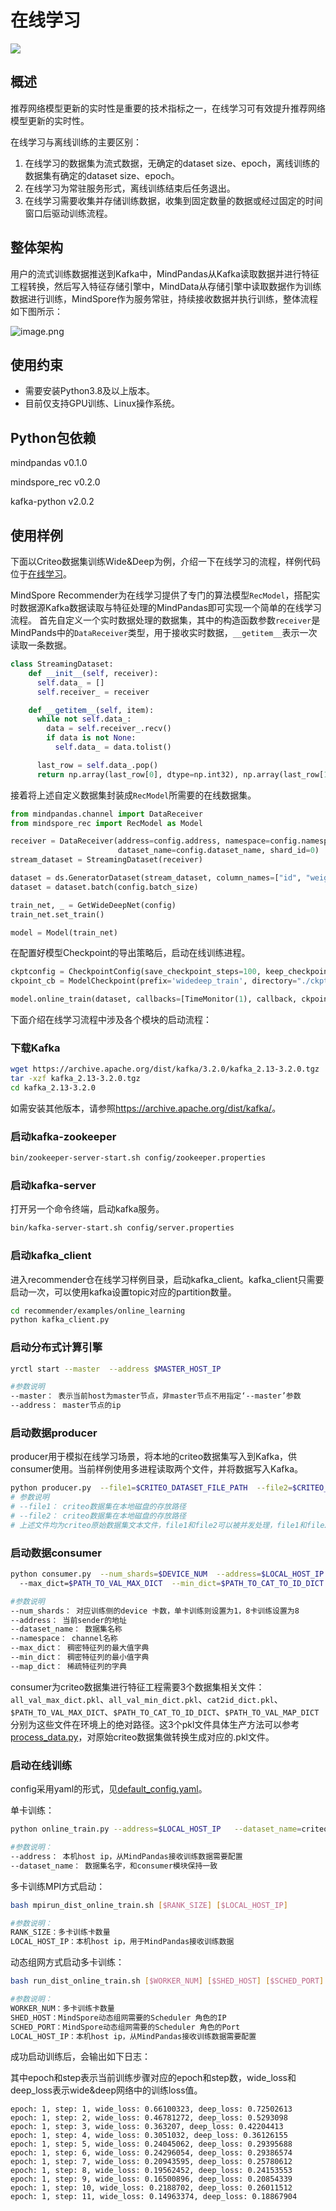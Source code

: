 # 在线学习

<a href="https://gitee.com/mindspore/docs/blob/r2.0.0-alpha/docs/recommender/docs/source_zh_cn/online_learning.md" target="_blank"><img src="https://mindspore-website.obs.cn-north-4.myhuaweicloud.com/website-images/master/resource/_static/logo_source.png"></a>

## 概述

推荐网络模型更新的实时性是重要的技术指标之一，在线学习可有效提升推荐网络模型更新的实时性。

在线学习与离线训练的主要区别：

1. 在线学习的数据集为流式数据，无确定的dataset size、epoch，离线训练的数据集有确定的dataset size、epoch。
2. 在线学习为常驻服务形式，离线训练结束后任务退出。
3. 在线学习需要收集并存储训练数据，收集到固定数量的数据或经过固定的时间窗口后驱动训练流程。

## 整体架构

用户的流式训练数据推送到Kafka中，MindPandas从Kafka读取数据并进行特征工程转换，然后写入特征存储引擎中，MindData从存储引擎中读取数据作为训练数据进行训练，MindSpore作为服务常驻，持续接收数据并执行训练，整体流程如下图所示：

![image.png](https://mindspore-website.obs.cn-north-4.myhuaweicloud.com/website-images/master/docs/recommender/docs/source_zh_cn/images/online_training.png)

## 使用约束

- 需要安装Python3.8及以上版本。
- 目前仅支持GPU训练、Linux操作系统。

## Python包依赖

mindpandas  v0.1.0

mindspore_rec  v0.2.0

kafka-python v2.0.2

## 使用样例

下面以Criteo数据集训练Wide&Deep为例，介绍一下在线学习的流程，样例代码位于[在线学习](https://gitee.com/mindspore/recommender/tree/r2.0.0-alpha/examples/online_learning)。

MindSpore Recommender为在线学习提供了专门的算法模型`RecModel`，搭配实时数据源Kafka数据读取与特征处理的MindPandas即可实现一个简单的在线学习流程。
首先自定义一个实时数据处理的数据集，其中的构造函数参数`receiver`是MindPands中的`DataReceiver`类型，用于接收实时数据，`__getitem__`表示一次读取一条数据。

```python
class StreamingDataset:
    def __init__(self, receiver):
      self.data_ = []
      self.receiver_ = receiver

    def __getitem__(self, item):
      while not self.data_:
        data = self.receiver_.recv()
        if data is not None:
          self.data_ = data.tolist()

      last_row = self.data_.pop()
      return np.array(last_row[0], dtype=np.int32), np.array(last_row[1], dtype=np.float32), np.array(last_row[2], dtype=np.float32)
```

接着将上述自定义数据集封装成`RecModel`所需要的在线数据集。

```python
from mindpandas.channel import DataReceiver
from mindspore_rec import RecModel as Model

receiver = DataReceiver(address=config.address, namespace=config.namespace,
                        dataset_name=config.dataset_name, shard_id=0)
stream_dataset = StreamingDataset(receiver)

dataset = ds.GeneratorDataset(stream_dataset, column_names=["id", "weight", "label"])
dataset = dataset.batch(config.batch_size)

train_net, _ = GetWideDeepNet(config)
train_net.set_train()

model = Model(train_net)
```

在配置好模型Checkpoint的导出策略后，启动在线训练进程。

```python
ckptconfig = CheckpointConfig(save_checkpoint_steps=100, keep_checkpoint_max=5)
ckpoint_cb = ModelCheckpoint(prefix='widedeep_train', directory="./ckpt", config=ckptconfig)

model.online_train(dataset, callbacks=[TimeMonitor(1), callback, ckpoint_cb], dataset_sink_mode=True)
```

下面介绍在线学习流程中涉及各个模块的启动流程：

### 下载Kafka

```bash
wget https://archive.apache.org/dist/kafka/3.2.0/kafka_2.13-3.2.0.tgz
tar -xzf kafka_2.13-3.2.0.tgz
cd kafka_2.13-3.2.0
```

如需安装其他版本，请参照<https://archive.apache.org/dist/kafka/>。

### 启动kafka-zookeeper

```bash
bin/zookeeper-server-start.sh config/zookeeper.properties
```

### 启动kafka-server

打开另一个命令终端，启动kafka服务。

```bash
bin/kafka-server-start.sh config/server.properties
```

### 启动kafka_client

进入recommender仓在线学习样例目录，启动kafka_client。kafka_client只需要启动一次，可以使用kafka设置topic对应的partition数量。

```bash
cd recommender/examples/online_learning
python kafka_client.py
```

### 启动分布式计算引擎

```bash
yrctl start --master  --address $MASTER_HOST_IP  

#参数说明
--master： 表示当前host为master节点，非master节点不用指定‘--master’参数
--address： master节点的ip
```

### 启动数据producer

producer用于模拟在线学习场景，将本地的criteo数据集写入到Kafka，供consumer使用。当前样例使用多进程读取两个文件，并将数据写入Kafka。

```bash
python producer.py  --file1=$CRITEO_DATASET_FILE_PATH  --file2=$CRITEO_DATASET_FILE_PATH
# 参数说明
# --file1： criteo数据集在本地磁盘的存放路径
# --file2： criteo数据集在本地磁盘的存放路径
# 上述文件均为criteo原始数据集文本文件，file1和file2可以被并发处理，file1和file2可以相同也可以不同，如果相同则相当于文件中每个样本被使用两次。
```

### 启动数据consumer

```bash
python consumer.py  --num_shards=$DEVICE_NUM  --address=$LOCAL_HOST_IP  --dataset_name=$DATASET_NAME
  --max_dict=$PATH_TO_VAL_MAX_DICT  --min_dict=$PATH_TO_CAT_TO_ID_DICT  --map_dict=$PATH_TO_VAL_MAP_DICT

#参数说明
--num_shards： 对应训练侧的device 卡数，单卡训练则设置为1，8卡训练设置为8
--address： 当前sender的地址
--dataset_name： 数据集名称
--namespace： channel名称
--max_dict： 稠密特征列的最大值字典
--min_dict： 稠密特征列的最小值字典
--map_dict： 稀疏特征列的字典
```

consumer为criteo数据集进行特征工程需要3个数据集相关文件：`all_val_max_dict.pkl`、`all_val_min_dict.pkl`、`cat2id_dict.pkl`、`$PATH_TO_VAL_MAX_DICT`、`$PATH_TO_CAT_TO_ID_DICT`、`$PATH_TO_VAL_MAP_DICT` 分别为这些文件在环境上的绝对路径。这3个pkl文件具体生产方法可以参考[process_data.py](https://gitee.com/mindspore/recommender/blob/r2.0.0-alpha/datasets/criteo_1tb/process_data.py)，对原始criteo数据集做转换生成对应的.pkl文件。

### 启动在线训练

config采用yaml的形式，见[default_config.yaml](https://gitee.com/mindspore/recommender/blob/r2.0.0-alpha/examples/online_learning/default_config.yaml)。

单卡训练：

```bash
python online_train.py --address=$LOCAL_HOST_IP   --dataset_name=criteo

#参数说明：
--address： 本机host ip，从MindPandas接收训练数据需要配置
--dataset_name： 数据集名字，和consumer模块保持一致
```

多卡训练MPI方式启动：

```bash
bash mpirun_dist_online_train.sh [$RANK_SIZE] [$LOCAL_HOST_IP]

#参数说明：
RANK_SIZE：多卡训练卡数量
LOCAL_HOST_IP：本机host ip，用于MindPandas接收训练数据
```

动态组网方式启动多卡训练：

```bash
bash run_dist_online_train.sh [$WORKER_NUM] [$SHED_HOST] [$SCHED_PORT] [$LOCAL_HOST_IP]

#参数说明：
WORKER_NUM：多卡训练卡数量
SHED_HOST：MindSpore动态组网需要的Scheduler 角色的IP
SCHED_PORT：MindSpore动态组网需要的Scheduler 角色的Port
LOCAL_HOST_IP：本机host ip，从MindPandas接收训练数据需要配置
```

成功启动训练后，会输出如下日志：

其中epoch和step表示当前训练步骤对应的epoch和step数，wide_loss和deep_loss表示wide&deep网络中的训练loss值。

```text
epoch: 1, step: 1, wide_loss: 0.66100323, deep_loss: 0.72502613
epoch: 1, step: 2, wide_loss: 0.46781272, deep_loss: 0.5293098
epoch: 1, step: 3, wide_loss: 0.363207, deep_loss: 0.42204413
epoch: 1, step: 4, wide_loss: 0.3051032, deep_loss: 0.36126155
epoch: 1, step: 5, wide_loss: 0.24045062, deep_loss: 0.29395688
epoch: 1, step: 6, wide_loss: 0.24296054, deep_loss: 0.29386574
epoch: 1, step: 7, wide_loss: 0.20943595, deep_loss: 0.25780612
epoch: 1, step: 8, wide_loss: 0.19562452, deep_loss: 0.24153553
epoch: 1, step: 9, wide_loss: 0.16500896, deep_loss: 0.20854339
epoch: 1, step: 10, wide_loss: 0.2188702, deep_loss: 0.26011512
epoch: 1, step: 11, wide_loss: 0.14963374, deep_loss: 0.18867904
```
